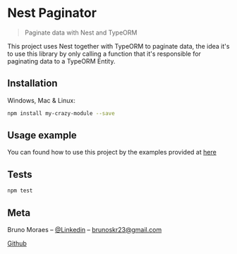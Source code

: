 # Nest Paginator

> Paginate data with Nest and TypeORM

This project uses Nest together with TypeORM to paginate data, the idea it's to use this library by only calling a function that it's responsible for paginating data to a TypeORM Entity.

## Installation

Windows, Mac & Linux:

```sh
npm install my-crazy-module --save
```

## Usage example

You can found how to use this project by the examples provided at [here](./examples/)

## Tests

```sh
npm test
```

## Meta

Bruno Moraes – [@Linkedin](https://www.linkedin.com/in/bruno-silveira22/) – brunoskr23@gmail.com

[Github](https://github.com/brunosm16)
